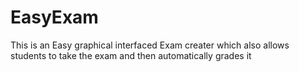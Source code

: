 # EasyExam
This is an Easy graphical interfaced Exam creater which also allows students to take the exam and then automatically grades it
